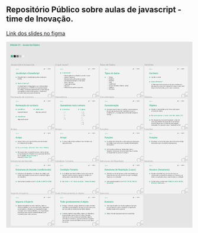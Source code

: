 <h2>Repositório Público sobre aulas de javascript - time de Inovação.</h2>

<a href="https://www.figma.com/proto/uFYceWIvquAr5qVxpDBo2d/M%C3%B3dulo-01---Javascript-B%C3%A1sico?node-id=1%3A2" target="_blank">Link dos slides no figma</a>

<img src="https://raw.githubusercontent.com/gsllucas/aulas-javascript/master/01-module.png"/>
